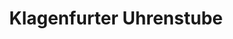 ---
title: "Klagenfurter Uhrenstube"
url: /klagenfurt-am-woerthersee/klagenfurter-uhrenstube/
shop: Elektronik
---